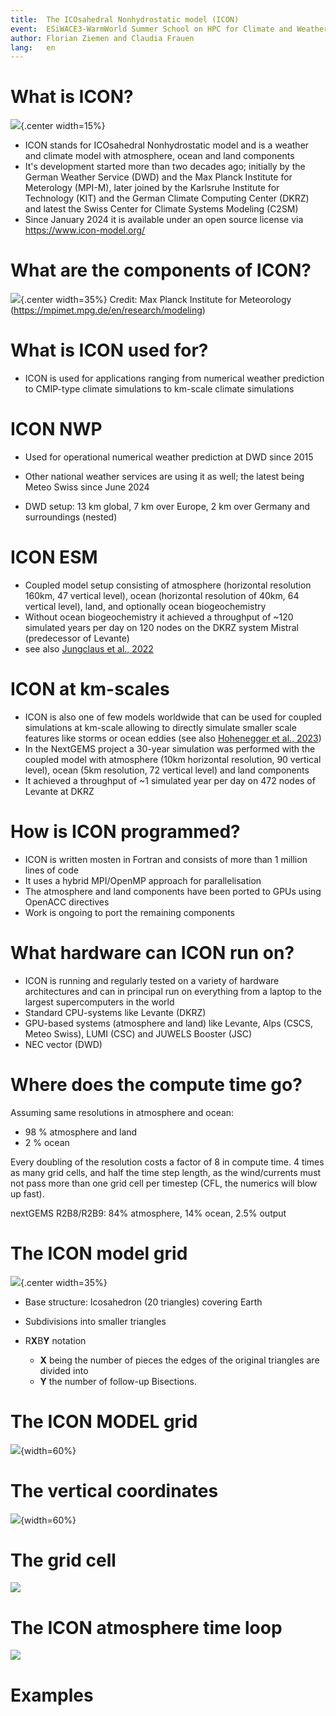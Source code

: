 ```yaml
---
title:  The ICOsahedral Nonhydrostatic model (ICON)
event:  ESiWACE3-WarmWorld Summer School on HPC for Climate and Weather Applications
author: Florian Ziemen and Claudia Frauen
lang:   en
---
```


# What is ICON?

![](img/ICON_logo_black.jpg){.center width=15%}

- ICON stands for ICOsahedral Nonhydrostatic model and is a weather and climate model with atmosphere, ocean and land components
- It's development started more than two decades ago; initially by the German Weather Service (DWD) and the Max Planck Institute for Meterology (MPI-M), later joined by the Karlsruhe Institute for Technology (KIT) and the German Climate Computing Center (DKRZ) and latest the Swiss Center for Climate Systems Modeling (C2SM)
- Since January 2024 it is available under an open source license via https://www.icon-model.org/

# What are the components of ICON?

![](img/csm_ICON_model_9c699406b8.jpg){.center width=35%}
Credit: Max Planck Institute for Meteorology (https://mpimet.mpg.de/en/research/modeling)

# What is ICON used for?

- ICON is used for applications ranging from numerical weather prediction to CMIP-type climate simulations to km-scale climate simulations

# ICON NWP

- Used for operational numerical weather prediction at DWD since 2015
- Other national weather services are using it as well; the latest being Meteo Swiss since June 2024

- DWD setup: 13 km global, 7 km over Europe, 2 km over Germany and surroundings (nested)


# ICON ESM

- Coupled model setup consisting of atmosphere (horizontal resolution 160km, 47 vertical level), ocean (horizontal resolution of 40km, 64 vertical level), land, and optionally ocean biogeochemistry
- Without ocean biogeochemistry it achieved a throughput of ~120 simulated years per day on 120 nodes on the DKRZ system Mistral (predecessor of Levante)
- see also [Jungclaus et al., 2022](https://doi.org/10.1029/2021MS002813)

# ICON at km-scales

- ICON is also one of few models worldwide that can be used for coupled simulations at km-scale allowing to directly simulate smaller scale features like storms or ocean eddies (see also [Hohenegger et al., 2023](https://doi.org/10.5194/gmd-16-779-2023))
- In the NextGEMS project a 30-year simulation was performed with the coupled model with atmosphere (10km horizontal resolution, 90 vertical level), ocean (5km resolution, 72 vertical level) and land components
- It achieved a throughput of ~1 simulated year per day on 472 nodes of Levante at DKRZ

# How is ICON programmed?

- ICON is written mosten in Fortran and consists of more than 1 million lines of code
- It uses a hybrid MPI/OpenMP approach for parallelisation
- The atmosphere and land components have been ported to GPUs using OpenACC directives
- Work is ongoing to port the remaining components

# What hardware can ICON run on?

* ICON is running and regularly tested on a variety of hardware architectures and can in principal run on everything from a laptop to the largest supercomputers in the world
* Standard CPU-systems like Levante (DKRZ)
* GPU-based systems (atmosphere and land) like Levante, Alps (CSCS, Meteo Swiss), LUMI (CSC) and JUWELS Booster (JSC)
* NEC vector (DWD)

# Where does the compute time go?

Assuming same resolutions in atmosphere and ocean:

* 98 % atmosphere and land
* 2 % ocean

Every doubling of the resolution costs a factor of 8 in compute time. 4 times as many grid cells, and half the time step length, as the wind/currents must not pass more than one grid cell per timestep (CFL, the numerics will blow up fast).

nextGEMS R2B8/R2B9: 84% atmosphere, 14% ocean, 2.5% output

# The ICON model grid

![](img/icon_grids.png){.center width=35%}

- Base structure: Icosahedron (20 triangles) covering Earth
- Subdivisions into smaller triangles

- R**X**B**Y** notation 
  - **X** being the number of pieces the edges of the original triangles are divided into 
  - **Y** the number of follow-up Bisections. 

# The ICON MODEL grid

![](img/R2B2.jpg){width=60%}

# The vertical coordinates

![](img/vert-grid.jpg){width=60%}

# The grid cell

![](img/cells.jpg)

# The ICON atmosphere time loop

![](img/ICON_time_step.jpg)

# Examples

